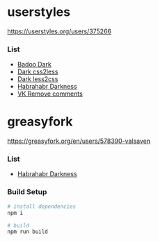 # userstyles
https://userstyles.org/users/375266

### List
* [Badoo Dark](https://userstyles.org/styles/147997/badoo-dark)
* [Dark css2less](https://userstyles.org/styles/135580/dark-css2less)
* [Dark less2css](https://userstyles.org/styles/135582/dark-less2css)
* [Habrahabr Darkness](https://userstyles.org/styles/143612/habrahabr-darkness)
* [VK Remove comments](https://userstyles.org/styles/136769/vk-remove-comments)

# greasyfork

https://greasyfork.org/en/users/578390-valsaven


### List
* [Habrahabr Darkness](https://greasyfork.org/en/scripts/407862-habrahabr-darkness)

### Build Setup

``` bash
# install dependencies
npm i

# build
npm run build
```
